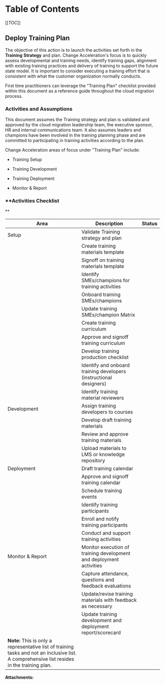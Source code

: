   

  

|    |    |    |    |
| --- | --- | --- | --- |

  

**Table of Contents**
=====================

[[_TOC_]]

**Deploy Training Plan**
------------------------

The objective of this action is to launch the activities set forth in the **Training** **Strategy** and plan. Change Acceleration's focus is to quickly assess developmental and training needs, identify training gaps, alignment with existing training practices and delivery of training to support the future state model. It is important to consider executing a training effort that is consistent with what the customer organization normally conducts.

  
First time practitioners can leverage the "Training Plan" checklist provided within this document as a reference guide throughout the cloud migration process.

### **Activities and Assumptions**

This document assumes the Training strategy and plan is validated and approved by the cloud migration leadership team, the executive sponsor, HR and internal communications team. It also assumes leaders and champions have been involved in the training planning phase and are committed to participating in training activities according to the plan.

  
Change Acceleration areas of focus under "Training Plan" include:

*   Training Setup
    
*   Training Development
    
*   Training Deployment
    
*   Monitor & Report
    

### **Activities Checklist  
**

| Area |   Description   | Status |
| --- | --- | --- |
|   Setup   |   Validate Training strategy and plan   |     |
|         |   Create training materials template   |     |
|         |   Signoff on training materials template   |     |
|         |   Identify SMEs/champions for training activities   |     |
|         |   Onboard training SMEs/champions   |     |
|         |   Update training SMEs/champion Matrix   |     |
|         |   Create training curriculum   |     |
|         |   Approve and signoff training curriculum   |     |
|         |   Develop training production checklist   |     |
|         |   Identify and onboard training developers (instructional designers)   |     |
|         |   Identify training material reviewers   |     |
|   Development   |   Assign training developers to courses   |     |
|         |   Develop draft training materials   |     |
|         |   Review and approve training materials   |     |
|         |   Upload materials to LMS or knowledge repository   |     |
|   Deployment   |   Draft training calendar   |     |
|         |   Approve and signoff training calendar   |     |
|         |   Schedule training events   |     |
|         |   Identify training participants   |     |
|         |   Enroll and notify training participants   |     |
|         |   Conduct and support training activities   |     |
|   Monitor & Report   |   Monitor execution of training development and deployment activities   |     |
|         |   Capture attendance, questions and feedback evaluations   |     |
|         |   Update/revise training materials with feedback as necessary   |     |
|         |   Update training development and deployment report/scorecard   |     |
|   **Note:** This is only a representative list of training tasks and not an inclusive list. A comprehensive list resides in the training plan.   |  |  |

 **Attachments:** 

